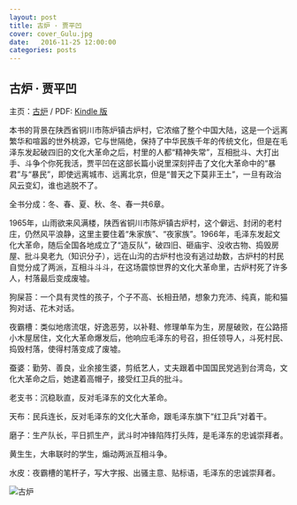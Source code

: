 ```yaml
---
layout: post
title: 古炉 · 贾平凹
cover: cover_Gulu.jpg
date:   2016-11-25 12:00:00
categories: posts
---
```


## 古炉 · 贾平凹

主页：[古炉](https://github.com/M-Mono/The-First-Half-of-My-Life) / PDF: [Kindle 版](https://github.com/M-Mono/Gulu/raw/master/古炉%20·%20贾平凹%20(Kindle).pdf)

本书的背景在陕西省铜川市陈炉镇古炉村，它浓缩了整个中国大陆，这是一个远离繁华和喧嚣的世外桃源，它与世隔绝，保持了中华民族千年的传统文化，但是在毛泽东发起破四旧的文化大革命之后，村里的人都“精神失常”，互相批斗、大打出手、斗争个你死我活，贾平凹在这部长篇小说里深刻抨击了文化大革命中的“暴君”与“暴民”，即使远离城市、远离北京，但是“普天之下莫非王土”，一旦有政治风云变幻，谁也逃脱不了。

全书分成：冬、春、夏、秋、冬、春一共6章。

1965年，山雨欲来风满楼，陕西省铜川市陈炉镇古炉村，这个僻远、封闭的老村庄，仍然风平浪静，这里主要住着“朱家族”、“夜家族”。1966年，毛泽东发起文化大革命，随后全国各地成立了“造反队”，破四旧、砸庙宇、没收古物、捣毁房屋、批斗臭老九（知识分子），远在山沟的古炉村也没有逃过劫数，古炉村的村民自觉分成了两派，互相斗斗斗，在这场震惊世界的文化大革命里，古炉村死了许多人，村落最后变成废墟。

狗屎苔：一个具有灵性的孩子，个子不高、长相丑陋，想象力充沛、纯真，能和猫狗对话、花木对话。

夜霸槽：类似地痞流氓，好逸恶劳，以补鞋、修理单车为生，房屋破败，在公路搭小木屋居住，文化大革命爆发后，他响应毛泽东的号召，担任领导人，斗死村民、捣毁村落，使得村落变成了废墟。

蚕婆：勤劳、善良，业余接生婆，剪纸艺人，丈夫跟着中国国民党逃到台湾岛，文化大革命之后，她逮着高帽子，接受红卫兵的批斗。

老支书：沉稳耿直，反对毛泽东的文化大革命。

天布：民兵连长，反对毛泽东的文化大革命，跟毛泽东旗下“红卫兵”对着干。

磨子：生产队长，平日抓生产，武斗时冲锋陷阵打头阵，是毛泽东的忠诚崇拜者。

黄生生，大串联时的学生，煽动两派互相斗争。

水皮：夜霸槽的笔杆子，写大字报、出骚主意、贴标语，毛泽东的忠诚崇拜者。

![古炉](https://github.com/M-Mono/Gulu/raw/master/Title.jpg)
